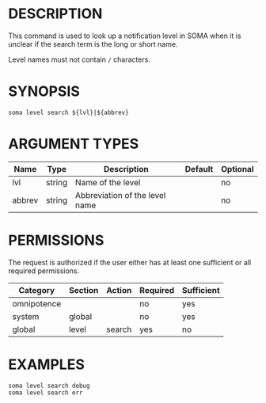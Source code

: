 # DESCRIPTION

This command is used to look up a notification level in SOMA when it
is unclear if the search term is the long or short name.

Level names must not contain `/` characters.

# SYNOPSIS

```
soma level search ${lvl}|${abbrev}
```

# ARGUMENT TYPES

Name | Type |     Description   | Default | Optional
 --- |  --- | ----------------- | ------- | --------
lvl | string | Name of the level | | no
abbrev | string | Abbreviation of the level name | | no

# PERMISSIONS

The request is authorized if the user either has at least one
sufficient or all required permissions.

Category | Section | Action | Required | Sufficient
 ------- | ------- | ------ | -------- | ----------
omnipotence | | | no | yes
system | global | | no | yes
global | level | search | yes | no

# EXAMPLES

```
soma level search debug
soma level search err
```
